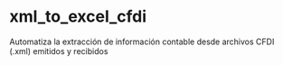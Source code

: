 # xml_to_excel_cfdi
Automatiza la extracción de información contable desde archivos CFDI (.xml) emitidos y recibidos

